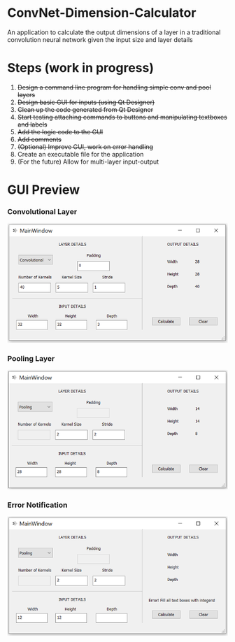 # ConvNet-Dimension-Calculator
An application to calculate the output dimensions of a layer in a traditional convolution neural network given the input size and layer details

# Steps (work in progress)
<ol>
  <li><s>Design a command line program for handling simple conv and pool layers</s></li>
  <li><s>Design basic GUI for inputs (using Qt Designer)</s></li>
  <li><s>Clean up the code generated from Qt Designer</s></li>
  <li><s>Start testing attaching commands to buttons and manipulating textboxes and labels</s></li>
  <li><s>Add the logic code to the GUI</s></li>
  <li><s>Add comments</s></li>
  <li><s>(Optional) Improve GUI, work on error handling</s></li>
  <li>Create an executable file for the application</li>
  <li>(For the future) Allow for multi-layer input-output</li>
</ol>

# GUI Preview
### Convolutional Layer

![GUI prototype](https://github.com/MohamedMoustafaNUIG/ConvNet-Dimension-Calculator/blob/main/Assets/GUI_conv.PNG)

### Pooling Layer
![GUI prototype](https://github.com/MohamedMoustafaNUIG/ConvNet-Dimension-Calculator/blob/main/Assets/GUI_pool.PNG?raw=true)

### Error Notification
![GUI prototype](https://github.com/MohamedMoustafaNUIG/ConvNet-Dimension-Calculator/blob/main/Assets/GUI_error.PNG?raw=true)
